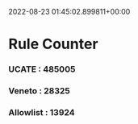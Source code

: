 2022-08-23 01:45:02.899811+00:00
# Rule Counter 
 ### UCATE : 485005

 ### Veneto : 28325

 ### Allowlist : 13924